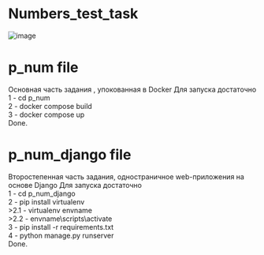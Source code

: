 # Numbers_test_task
![image](https://user-images.githubusercontent.com/67760549/174299045-83352b6e-cdb1-4f8f-b363-c5596620b5bc.png)
# p_num file
Основная часть задания , упокованная в Docker 
 Для запуска достаточно <br>
  1 - cd p_num <br>
  2 - docker compose build <br>
  3 - docker compose up <br>
  Done.
# p_num_django file 
Второстепенная часть задания, одностраничное web-приложения на основе Django
  Для запуска достаточно <br>
  1 - cd p_num_django <br>
  2 - pip install virtualenv <br>
    >2.1 - virtualenv envname  <br>
    >2.2 - envname\scripts\activate <br>
  3 - pip install -r requirements.txt <br>
  4 - python manage.py runserver <br>
  Done.
 
